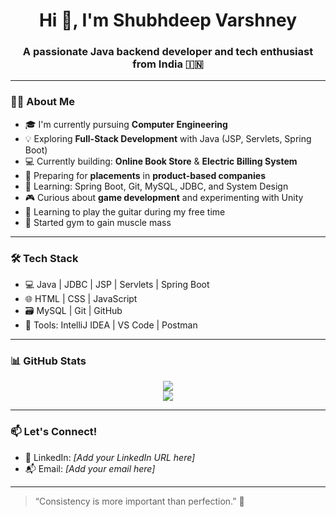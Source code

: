 <h1 align="center">Hi 👋, I'm Shubhdeep Varshney</h1>
<h3 align="center">A passionate Java backend developer and tech enthusiast from India 🇮🇳</h3>

---

### 👨‍💻 About Me
- 🎓 I'm currently pursuing **Computer Engineering**
- 💡 Exploring **Full-Stack Development** with Java (JSP, Servlets, Spring Boot)
- 💻 Currently building: **Online Book Store** & **Electric Billing System**
- 🎯 Preparing for **placements** in **product-based companies**
- 🧠 Learning: Spring Boot, Git, MySQL, JDBC, and System Design
- 🎮 Curious about **game development** and experimenting with Unity
- 🎸 Learning to play the guitar during my free time
- 💪 Started gym to gain muscle mass

---

### 🛠️ Tech Stack
- 💻 Java | JDBC | JSP | Servlets | Spring Boot
- 🌐 HTML | CSS | JavaScript
- 🗃️ MySQL | Git | GitHub
- 🧰 Tools: IntelliJ IDEA | VS Code | Postman

---

### 📊 GitHub Stats
<p align="center">
  <img src="https://github-readme-stats.vercel.app/api?username=Shubhdeep-varshney&show_icons=true&theme=tokyonight" />
  <br/>
  <img src="https://github-readme-stats.vercel.app/api/top-langs/?username=Shubhdeep-varshney&layout=compact&theme=tokyonight" />
</p>

---

### 📫 Let's Connect!
- 💼 LinkedIn: *[Add your LinkedIn URL here]*
- 📬 Email: *[Add your email here]*

---

> “Consistency is more important than perfection.” 🚀
